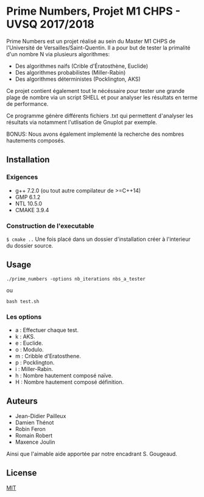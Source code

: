 # Prime Numbers, Projet M1 CHPS - UVSQ 2017/2018

Prime Numbers est un projet réalisé au sein du Master M1 CHPS de l'Université de Versailles/Saint-Quentin.
Il a pour but de tester la primalité d'un nombre N via plusieurs algorithmes:
* Des algorithmes naifs (Crible d'Ératosthène, Euclide)
* Des algorithmes probabilistes (Miller-Rabin)
* Des algorithmes déterministes (Pocklington, AKS)

Ce projet contient également tout le nécéssaire pour tester une grande plage de nombre via un script SHELL et pour analyser les résultats en terme de performance.

Ce programme génère différents fichiers .txt qui permettent d'analyser les résultats via notamment l'utlisation de Gnuplot par exemple.

BONUS:
Nous avons également implementé la recherche des nombres hautements composés.

## Installation

### Exigences
* g++ 7.2.0 (ou tout autre compilateur de >=C++14)
* GMP 6.1.2
* NTL 10.5.0
* CMAKE 3.9.4

### Construction de l'executable
`$ cmake ..`
Une fois placé dans un dossier d'installation créer à l'interieur du dossier source.

## Usage

`./prime_numbers -options nb_iterations nbs_a_tester`

ou

`bash test.sh`

### Les options
* a : Effectuer chaque test.
* k : AKS.
* e : Euclide.
* o : Modulo.
* m : Cribble d'Eratosthene.
* p : Pocklington.
* i : Miller-Rabin.
* h : Nombre hautement composé naïve.
* H : Nombre hautement composé définition.

## Auteurs
* Jean-Didier Pailleux
* Damien Thénot
* Robin Feron
* Romain Robert
* Maxence Joulin

Ainsi que l'aimable aide apportée par notre encadrant S. Gougeaud.

## License
[MIT](https://choosealicense.com/licenses/mit/)
